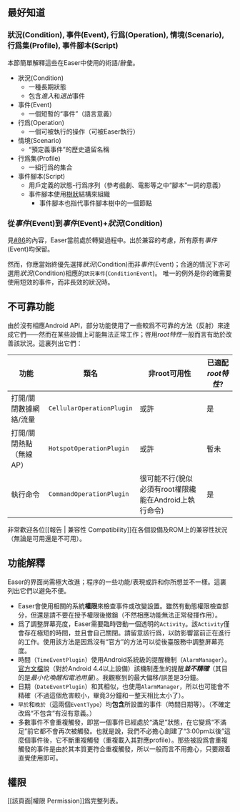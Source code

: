 ## 最好知道 ##
### 狀況(Condition), 事件(Event), 行爲(Operation), 情境(Scenario), 行爲集(Profile), 事件腳本(Script) ###
本節簡單解釋這些在Easer中使用的術語/辭彙。

* 狀況(Condition)
  * 一種長期狀態
  * 包含*進入*和*退出*事件
* 事件(Event)
  * 一個短暫的“事件”（語言意義）
* 行爲(Operation)
  * 一個可被執行的操作（可被Easer執行）
* 情境(Scenario)
  * “預定義事件”的歷史遺留名稱
* 行爲集(Profile)
  * 一組行爲的集合
* 事件腳本(Script)
  * 用戶定義的狀態-行爲序列（參考戲劇、電影等之中“腳本”一詞的意義）
  * 事件腳本使用[樹狀](https://en.wikipedia.org/wiki/Tree_(data_structure))結構來組織
    * 事件腳本也指代事件腳本樹中的一個節點

### 從*事件*(Event)到*事件*(Event)+*狀況*(Condition) ###
見[#86](https://github.com/renyuneyun/Easer/issues/86)的內容，Easer當前處於轉變過程中。出於兼容的考慮，所有原有*事件*(Event)均保留。

然而，你應當始終優先選擇*狀況*(Condition)而非*事件*(Event)；合適的情況下亦可選用*狀況*(Condition)相應的`狀況事件`(`ConditionEvent`)。
唯一的例外是你的確需要使用短效的事件，而非長效的狀況時。

## 不可靠功能 ##
由於沒有相應Android API，部分功能使用了一些較爲不可靠的方法（反射）來達成它們——然而在某些設備上可能無法正常工作；啓用*root特性*一般而言有助於改善該狀況。這裏列出它們：

| 功能 | 類名 | 非root可用性 | 已適配*root特性*? |
| --- | --- | --- | --- |
| 打開/關閉數據網絡/流量 | `CellularOperationPlugin` | 或許 | 是 |
| 打開/關閉熱點（無線AP） | `HotspotOperationPlugin` | 或許 | 暫未 |
| 執行命令 | `CommandOperationPlugin` | 很可能不行(貌似必須有root權限纔能在Android上執行命令) | 是 |

非常歡迎各位[[報告 | 兼容性 Compatibility]]在各個設備及ROM上的兼容性狀況（無論是可用還是不可用）。

## 功能解釋 ##
Easer的界面尚需極大改進；程序的一些功能/表現或許和你所想並不一樣。這裏列出它們以避免不便。

* Easer會使用相關的系統**權限**來檢查事件或改變設置。雖然有動態權限檢查部分，但還是請不要在授予權限後撤銷（不然相應功能無法正常發揮作用）。
* 爲了調整屏幕亮度，Easer需要臨時啓動一個透明的`Activity`。該`Activity`僅會存在極短的時間，並且會自己關閉。請留意該行爲，以防影響當前正在進行的工作。使用該方法是因爲沒有“官方”的方法可以從後臺服務中調整屏幕亮度。
* 時間（`TimeEventPlugin`）使用Android系統級的提醒機制（`AlarmManager`）。[官方文檔](https://developer.android.com/reference/android/app/AlarmManager.html)說（對於Android 4.4以上設備）該機制產生的提醒***並不精確***（其目的是*最小化喚醒和電池用量*）。我觀察到的最大偏移/誤差是3分鐘。
* 日期（`DateEventPlugin`）和其相似，也使用`AlarmManager`，所以也可能會不精確（不過這個危害較小，畢竟3分鐘和一整天相比太小了）。
* `早於`和`晚於`（這兩個`EventType`）均**包含**所設置的事件（時間日期等）。（不確定改爲“不包含”有沒有意義。）
* 多數事件不會重複觸發，即當一個事件已經處於“滿足”狀態，在它變爲“不滿足”前它都不會再次被觸發。也就是說，我們不必擔心創建了“3:00pm以後”這麼個事件後，它不斷重複觸發（重複載入其對應profile）。那些被設爲會重複觸發的事件是由於其本質更符合重複觸發，所以一般而言不用擔心，只要跟着直覺使用即可。

## 權限 ##
[[該頁面|權限 Permission]]爲完整列表。